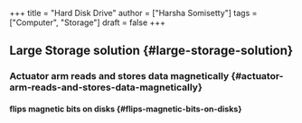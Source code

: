 +++
title = "Hard Disk Drive"
author = ["Harsha Somisetty"]
tags = ["Computer", "Storage"]
draft = false
+++

## Large Storage solution {#large-storage-solution}


### Actuator arm reads and stores data magnetically {#actuator-arm-reads-and-stores-data-magnetically}


#### flips magnetic bits on disks {#flips-magnetic-bits-on-disks}